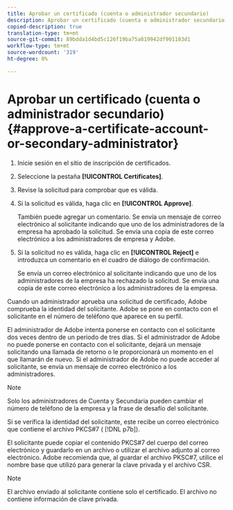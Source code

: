 ```yaml
---
title: Aprobar un certificado (cuenta o administrador secundario)
description: Aprobar un certificado (cuenta o administrador secundario)
copied-description: true
translation-type: tm+mt
source-git-commit: 89bdda1d4bd5c126f19ba75a819942df901183d1
workflow-type: tm+mt
source-wordcount: '319'
ht-degree: 0%

---
```



# Aprobar un certificado (cuenta o administrador secundario){#approve-a-certificate-account-or-secondary-administrator}

1. Inicie sesión en el sitio de inscripción de certificados.
1. Seleccione la pestaña **[!UICONTROL Certificates]**.
1. Revise la solicitud para comprobar que es válida.
1. Si la solicitud es válida, haga clic en **[!UICONTROL Approve]**.

   También puede agregar un comentario. Se envía un mensaje de correo electrónico al solicitante indicando que uno de los administradores de la empresa ha aprobado la solicitud. Se envía una copia de este correo electrónico a los administradores de empresa y Adobe.

1. Si la solicitud no es válida, haga clic en **[!UICONTROL Reject]** e introduzca un comentario en el cuadro de diálogo de confirmación.

   Se envía un correo electrónico al solicitante indicando que uno de los administradores de la empresa ha rechazado la solicitud. Se envía una copia de este correo electrónico a los administradores de la empresa.

Cuando un administrador aprueba una solicitud de certificado, Adobe comprueba la identidad del solicitante. Adobe se pone en contacto con el solicitante en el número de teléfono que aparece en su perfil.

El administrador de Adobe intenta ponerse en contacto con el solicitante dos veces dentro de un periodo de tres días. Si el administrador de Adobe no puede ponerse en contacto con el solicitante, dejará un mensaje solicitando una llamada de retorno o le proporcionará un momento en el que llamarán de nuevo. Si el administrador de Adobe no puede acceder al solicitante, se envía un mensaje de correo electrónico a los administradores.

>[!NOTE]
>
>Solo los administradores de Cuenta y Secundaria pueden cambiar el número de teléfono de la empresa y la frase de desafío del solicitante.

Si se verifica la identidad del solicitante, este recibe un correo electrónico que contiene el archivo PKCS#7 ( [!DNL p7b]).

El solicitante puede copiar el contenido PKCS#7 del cuerpo del correo electrónico y guardarlo en un archivo o utilizar el archivo adjunto al correo electrónico. Adobe recomienda que, al guardar el archivo PKSC#7, utilice el nombre base que utilizó para generar la clave privada y el archivo CSR.

>[!NOTE]
>
>El archivo enviado al solicitante contiene solo el certificado. El archivo no contiene información de clave privada.

